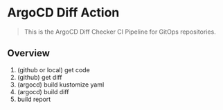 # ArgoCD Diff Action

> This is the ArgoCD Diff Checker CI Pipeline for GitOps repositories.

## Overview

1. (github or local) get code
2. (github) get diff
4. (argocd) build kustomize yaml
5. (argocd) build diff
6. build report
